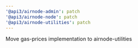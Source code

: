 ```yaml
---
'@api3/airnode-admin': patch
'@api3/airnode-node': patch
'@api3/airnode-utilities': patch
---
```


Move gas-prices implementation to airnode-utilities
